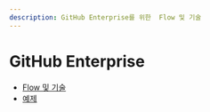```yaml
---
description: GitHub Enterprise를 위한  Flow 및 기술
---
```


# GitHub Enterprise

* [Flow 및 기술](github-enterprise-flow-and-tech.md)
* [예제](github-enterprise-examples.md)
